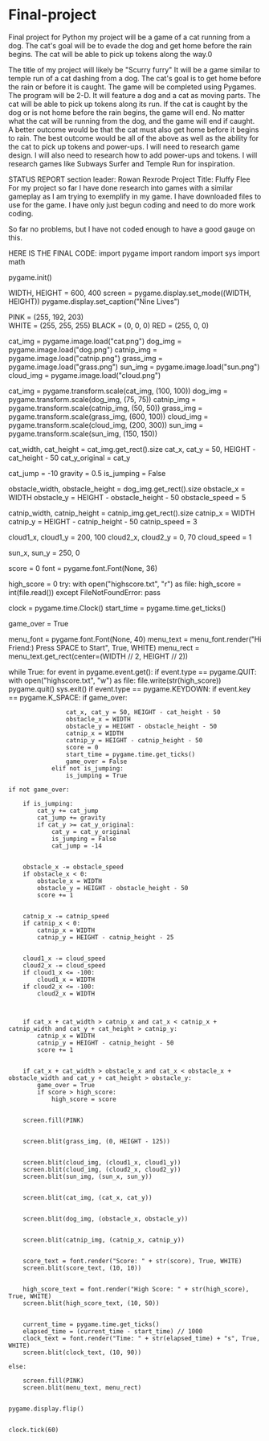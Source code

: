 # Final-project
Final project for Python
my project will be a game of a cat running from a dog. The cat's goal will be to evade the dog and get home before the rain begins. The cat will be able to pick up tokens along the way.0

The title of my project will likely be 
"Scurry furry"
It will be a game similar to temple run of a cat dashing from a dog. The cat's goal is to get home before the rain or before it is caught.
The game will be completed using Pygames. The program will be 2-D. It will feature a dog and a cat as moving parts. The cat will be able to pick up tokens along its run. If the cat is caught by the dog or is not home before the rain begins, the game will end.
No matter what the cat will be running from the dog, and the game will end if caught.
A better outcome would be that the cat must also get home before it begins to rain. 
The best outcome would be all of the above as well as the ability for the cat to pick up tokens and power-ups.
I will need to research game design. I will also need to research how to add power-ups and tokens. I will research games like Subways Surfer and Temple Run for inspiration. 

STATUS REPORT
section leader: Rowan Rexrode
Project Title: Fluffy Flee
For my project so far I have done research into games with a similar gameplay as I am trying to exemplify in my game. I have downloaded files to use for the game.
I have only just begun coding and need to do more work coding.

So far no problems, but I have not coded enough to have a good gauge on this.


HERE IS THE FINAL CODE:
import pygame
import random
import sys
import math


pygame.init()


WIDTH, HEIGHT = 600, 400
screen = pygame.display.set_mode((WIDTH, HEIGHT))
pygame.display.set_caption("Nine Lives")


PINK = (255, 192, 203)  
WHITE = (255, 255, 255)
BLACK = (0, 0, 0)
RED = (255, 0, 0)


cat_img = pygame.image.load("cat.png")
dog_img = pygame.image.load("dog.png")
catnip_img = pygame.image.load("catnip.png")
grass_img = pygame.image.load("grass.png")
sun_img = pygame.image.load("sun.png")
cloud_img = pygame.image.load("cloud.png")


cat_img = pygame.transform.scale(cat_img, (100, 100))
dog_img = pygame.transform.scale(dog_img, (75, 75))
catnip_img = pygame.transform.scale(catnip_img, (50, 50))
grass_img = pygame.transform.scale(grass_img, (600, 100))
cloud_img = pygame.transform.scale(cloud_img, (200, 300))
sun_img = pygame.transform.scale(sun_img, (150, 150))


cat_width, cat_height = cat_img.get_rect().size
cat_x, cat_y = 50, HEIGHT - cat_height - 50
cat_y_original = cat_y

cat_jump = -10
gravity = 0.5
is_jumping = False


obstacle_width, obstacle_height = dog_img.get_rect().size
obstacle_x = WIDTH
obstacle_y = HEIGHT - obstacle_height - 50
obstacle_speed = 5

catnip_width, catnip_height = catnip_img.get_rect().size
catnip_x = WIDTH
catnip_y = HEIGHT - catnip_height - 50
catnip_speed = 3


cloud1_x, cloud1_y = 200, 100
cloud2_x, cloud2_y = 0, 70
cloud_speed = 1


sun_x, sun_y = 250, 0


score = 0
font = pygame.font.Font(None, 36)

high_score = 0
try:
    with open("highscore.txt", "r") as file:
        high_score = int(file.read())
except FileNotFoundError:
    pass


clock = pygame.time.Clock()
start_time = pygame.time.get_ticks()


game_over = True


menu_font = pygame.font.Font(None, 40)
menu_text = menu_font.render("Hi Friend:) Press SPACE to Start", True, WHITE)
menu_rect = menu_text.get_rect(center=(WIDTH // 2, HEIGHT // 2))


while True:
    for event in pygame.event.get():
        if event.type == pygame.QUIT:
            with open("highscore.txt", "w") as file:
                file.write(str(high_score))
            pygame.quit()
            sys.exit()
        if event.type == pygame.KEYDOWN:
            if event.key == pygame.K_SPACE:
                if game_over:
                    
                    cat_x, cat_y = 50, HEIGHT - cat_height - 50
                    obstacle_x = WIDTH
                    obstacle_y = HEIGHT - obstacle_height - 50
                    catnip_x = WIDTH
                    catnip_y = HEIGHT - catnip_height - 50
                    score = 0
                    start_time = pygame.time.get_ticks()
                    game_over = False
                elif not is_jumping:
                    is_jumping = True

    if not game_over:
      
        if is_jumping:
            cat_y += cat_jump
            cat_jump += gravity
            if cat_y >= cat_y_original:
                cat_y = cat_y_original
                is_jumping = False
                cat_jump = -14

       
        obstacle_x -= obstacle_speed
        if obstacle_x < 0:
            obstacle_x = WIDTH
            obstacle_y = HEIGHT - obstacle_height - 50
            score += 1

        
        catnip_x -= catnip_speed
        if catnip_x < 0:
            catnip_x = WIDTH
            catnip_y = HEIGHT - catnip_height - 25

        
        cloud1_x -= cloud_speed
        cloud2_x -= cloud_speed
        if cloud1_x <= -100:
            cloud1_x = WIDTH
        if cloud2_x <= -100:
            cloud2_x = WIDTH


        
        if cat_x + cat_width > catnip_x and cat_x < catnip_x + catnip_width and cat_y + cat_height > catnip_y:
            catnip_x = WIDTH
            catnip_y = HEIGHT - catnip_height - 50 
            score += 1

        
        if cat_x + cat_width > obstacle_x and cat_x < obstacle_x + obstacle_width and cat_y + cat_height > obstacle_y:
            game_over = True
            if score > high_score:
                high_score = score

        
        screen.fill(PINK)

        
        screen.blit(grass_img, (0, HEIGHT - 125))

        
        screen.blit(cloud_img, (cloud1_x, cloud1_y))
        screen.blit(cloud_img, (cloud2_x, cloud2_y))
        screen.blit(sun_img, (sun_x, sun_y))

      
        screen.blit(cat_img, (cat_x, cat_y))

       
        screen.blit(dog_img, (obstacle_x, obstacle_y))

        
        screen.blit(catnip_img, (catnip_x, catnip_y))

       
        score_text = font.render("Score: " + str(score), True, WHITE)
        screen.blit(score_text, (10, 10))

        
        high_score_text = font.render("High Score: " + str(high_score), True, WHITE)
        screen.blit(high_score_text, (10, 50))

       
        current_time = pygame.time.get_ticks()
        elapsed_time = (current_time - start_time) // 1000
        clock_text = font.render("Time: " + str(elapsed_time) + "s", True, WHITE)
        screen.blit(clock_text, (10, 90))

    else:
        
        screen.fill(PINK)
        screen.blit(menu_text, menu_rect)

    
    pygame.display.flip()

    
    clock.tick(60)

